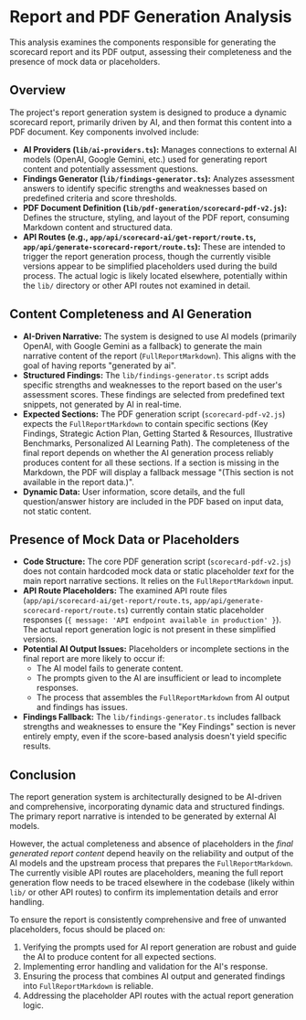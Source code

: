 # Report and PDF Generation Analysis

This analysis examines the components responsible for generating the scorecard report and its PDF output, assessing their completeness and the presence of mock data or placeholders.

## Overview

The project's report generation system is designed to produce a dynamic scorecard report, primarily driven by AI, and then format this content into a PDF document. Key components involved include:

-   **AI Providers (`lib/ai-providers.ts`):** Manages connections to external AI models (OpenAI, Google Gemini, etc.) used for generating report content and potentially assessment questions.
-   **Findings Generator (`lib/findings-generator.ts`):** Analyzes assessment answers to identify specific strengths and weaknesses based on predefined criteria and score thresholds.
-   **PDF Document Definition (`lib/pdf-generation/scorecard-pdf-v2.js`):** Defines the structure, styling, and layout of the PDF report, consuming Markdown content and structured data.
-   **API Routes (e.g., `app/api/scorecard-ai/get-report/route.ts`, `app/api/generate-scorecard-report/route.ts`):** These are intended to trigger the report generation process, though the currently visible versions appear to be simplified placeholders used during the build process. The actual logic is likely located elsewhere, potentially within the `lib/` directory or other API routes not examined in detail.

## Content Completeness and AI Generation

-   **AI-Driven Narrative:** The system is designed to use AI models (primarily OpenAI, with Google Gemini as a fallback) to generate the main narrative content of the report (`FullReportMarkdown`). This aligns with the goal of having reports "generated by ai".
-   **Structured Findings:** The `lib/findings-generator.ts` script adds specific strengths and weaknesses to the report based on the user's assessment scores. These findings are selected from predefined text snippets, not generated by AI in real-time.
-   **Expected Sections:** The PDF generation script (`scorecard-pdf-v2.js`) expects the `FullReportMarkdown` to contain specific sections (Key Findings, Strategic Action Plan, Getting Started & Resources, Illustrative Benchmarks, Personalized AI Learning Path). The completeness of the final report depends on whether the AI generation process reliably produces content for all these sections. If a section is missing in the Markdown, the PDF will display a fallback message "(This section is not available in the report data.)".
-   **Dynamic Data:** User information, score details, and the full question/answer history are included in the PDF based on input data, not static content.

## Presence of Mock Data or Placeholders

-   **Code Structure:** The core PDF generation script (`scorecard-pdf-v2.js`) does not contain hardcoded mock data or static placeholder *text* for the main report narrative sections. It relies on the `FullReportMarkdown` input.
-   **API Route Placeholders:** The examined API route files (`app/api/scorecard-ai/get-report/route.ts`, `app/api/generate-scorecard-report/route.ts`) currently contain static placeholder responses (`{ message: 'API endpoint available in production' }`). The actual report generation logic is not present in these simplified versions.
-   **Potential AI Output Issues:** Placeholders or incomplete sections in the final report are more likely to occur if:
    -   The AI model fails to generate content.
    -   The prompts given to the AI are insufficient or lead to incomplete responses.
    -   The process that assembles the `FullReportMarkdown` from AI output and findings has issues.
-   **Findings Fallback:** The `lib/findings-generator.ts` includes fallback strengths and weaknesses to ensure the "Key Findings" section is never entirely empty, even if the score-based analysis doesn't yield specific results.

## Conclusion

The report generation system is architecturally designed to be AI-driven and comprehensive, incorporating dynamic data and structured findings. The primary report narrative is intended to be generated by external AI models.

However, the actual completeness and absence of placeholders in the *final generated report content* depend heavily on the reliability and output of the AI models and the upstream process that prepares the `FullReportMarkdown`. The currently visible API routes are placeholders, meaning the full report generation flow needs to be traced elsewhere in the codebase (likely within `lib/` or other API routes) to confirm its implementation details and error handling.

To ensure the report is consistently comprehensive and free of unwanted placeholders, focus should be placed on:
1.  Verifying the prompts used for AI report generation are robust and guide the AI to produce content for all expected sections.
2.  Implementing error handling and validation for the AI's response.
3.  Ensuring the process that combines AI output and generated findings into `FullReportMarkdown` is reliable.
4.  Addressing the placeholder API routes with the actual report generation logic.
